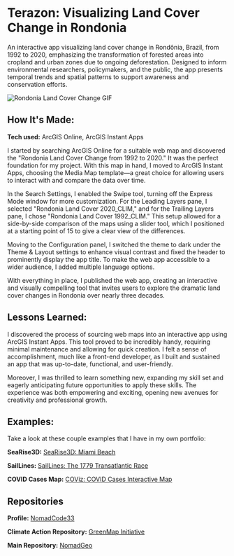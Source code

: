 # Terazon: Visualizing Land Cover Change in Rondonia
An interactive app visualizing land cover change in Rondônia, Brazil, from 1992 to 2020, emphasizing the transformation of forested areas into cropland and urban zones due to ongoing deforestation. Designed to inform environmental researchers, policymakers, and the public, the app presents temporal trends and spatial patterns to support awareness and conservation efforts.

<img alt = "Rondonia Land Cover Change GIF" img src="./Rondonia Land Cover Change from 1992 to 2020 Emeka Emeche - Google Chrome 2024-06-13 20-58-03.gif"/>

## How It's Made:

**Tech used:** ArcGIS Online, ArcGIS Instant Apps

I started by searching ArcGIS Online for a suitable web map and discovered the "Rondonia Land Cover Change from 1992 to 2020." It was the perfect foundation for my project. With this map in hand, I moved to ArcGIS Instant Apps, choosing the Media Map template—a great choice for allowing users to interact with and compare the data over time.

In the Search Settings, I enabled the Swipe tool, turning off the Express Mode window for more customization. For the Leading Layers pane, I selected "Rondonia Land Cover 2020_CLIM," and for the Trailing Layers pane, I chose "Rondonia Land Cover 1992_CLIM." This setup allowed for a side-by-side comparison of the maps using a slider tool, which I positioned at a starting point of 15 to give a clear view of the differences.

Moving to the Configuration panel, I switched the theme to dark under the Theme & Layout settings to enhance visual contrast and fixed the header to prominently display the app title. To make the web app accessible to a wider audience, I added multiple language options.

With everything in place, I published the web app, creating an interactive and visually compelling tool that invites users to explore the dramatic land cover changes in Rondonia over nearly three decades.

## Lessons Learned:

I discovered the process of sourcing web maps into an interactive app using ArcGIS Instant Apps. This tool proved to be incredibly handy, requiring minimal maintenance and allowing for quick creation. I felt a sense of accomplishment, much like a front-end developer, as I built and sustained an app that was up-to-date, functional, and user-friendly.

Moreover, I was thrilled to learn something new, expanding my skill set and eagerly anticipating future opportunities to apply these skills. The experience was both empowering and exciting, opening new avenues for creativity and professional growth.

## Examples:
Take a look at these couple examples that I have in my own portfolio:

**SeaRise3D:** [SeaRise3D: Miami Beach](https://github.com/NomadCode33/NomadGeo/tree/main/GreenMap%20Initiative/SeaRise3D)

**SailLines:** [SailLines: The 1779 Transatlantic Race](https://github.com/NomadCode33/NomadGeo/tree/main/CartoCraft/SailLines)

**COVID Cases Map:** [COViz: COVID Cases Interactive Map](https://github.com/NomadCode33/NomadGeo/tree/main/COViz/COViz-COVID%20Case%20Map)

## Repositories
**Profile:** [NomadCode33](https://github.com/NomadCode33)

**Climate Action Repository:** [GreenMap Initiative](https://github.com/NomadCode33/NomadGeo/tree/main/GreenMap%20Initiative)

**Main Repository:** [NomadGeo](https://github.com/NomadCode33/NomadGeo)